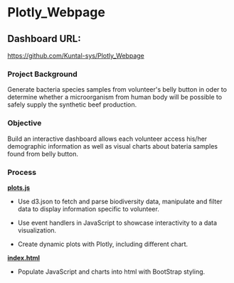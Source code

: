 # Plotly_Webpage

## Dashboard URL:

<https://github.com/Kuntal-sys/Plotly_Webpage>

### Project Background

Generate bacteria species samples from volunteer's belly button in oder to determine whether a microorganism from human body will be possible to safely supply the synthetic beef production.

###  Objective

Build an interactive dashboard allows each volunteer access his/her demographic information as well as visual charts about bateria samples found from belly button.

###  Process

**[plots.js](/plots.js)**

- Use d3.json to fetch and parse biodiversity data, manipulate and filter data to display information specific to volunteer.

- Use event handlers in JavaScript to showcase interactivity to a data visualization.

- Create dynamic plots with Plotly, including different chart.

**[index.html](/index.html)**

- Populate JavaScript and charts into html with BootStrap styling.

